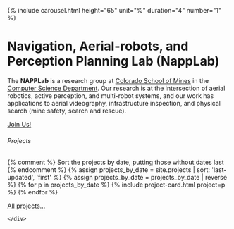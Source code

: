 <div class="jumbotron">
    {% include carousel.html height="65" unit="%" duration="4" number="1" %}
    <!-- <img src="/img/group.jpg" class="d-block w-100" alt="..."> -->
    <h1 class="display-4">Navigation, Aerial-robots, and Perception Planning Lab (NappLab)</h1>
    <p class="lead">The <strong>NAPPLab</strong> is a research group at <a href="https://www.mines.edu/">Colorado School of Mines</a>  in the <a href="https://cs.mines.edu/">Computer Science Department</a>.
    Our research is at the intersection of aerial robotics, active perception, and multi-robot systems, and our work has applications to aerial videography, infrastructure inspection, and physical search (mine safety, search and rescue). </p>
    <a class="btn btn-primary btn-lg" href="{{ site.base }}/contact.html" role="button">Join Us!</a>
  </div>

<!--
<section>
    <div class="card shadow mb-4">
        <div class="card-header py-3 d-flex flex-row align-items-center justify-content-between">
            <h6 class="m-0 font-weight-bold text-primary text-lg">News</h6>
        </div>
        <div class="card-body">
            {% for post in site.posts limit: site.front_page_news %}
            {% include news-item.html item=post %}
            {% endfor %}
            {% assign numposts = site.posts | size %}
            {% if numposts >= 1 %}
                <a href="{{ site.base }}/blog.html" class="btn btn-primary btn-icon-split btn-sm">
                    <span class="icon text-white-50">
                    <i class="fa fa-history"></i>
                    </span>
                    <span class="text">More news &hellip;</span>
                </a>
            {% endif %}
        </div>
    </div>
</section>
-->

<section>
    <div class="card shadow mb-4">
        <div class="card-header py-3 d-flex flex-row align-items-center justify-content-between">
            <h6 class="m-0 font-weight-bold text-primary text-lg">Projects</h6>
        </div>
        <div class="card-body">
            {% comment %}
            Sort the projects by date, putting those without dates last
            {% endcomment %}
            {% assign projects_by_date = site.projects | sort: 'last-updated', 'first' %}
            {% assign projects_by_date = projects_by_date | reverse %}
            {% for p in projects_by_date %}
              {% include project-card.html project=p %}
            {% endfor %}
            <p>
                <a href="{{ site.base }}/research.html" class="btn mines-theme-blaster-blue text-white btn-icon-split btn-sm">
                  <span class="icon text-white-50">
                  <i class="fa fa-robot"></i>
                  </span>
                  <span class="text">All projects&hellip;</span>
                </a>
            </p>
        </div>

    </div>
</section>

